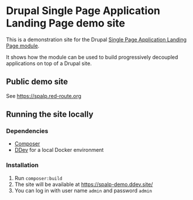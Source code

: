 # Drupal Single Page Application Landing Page demo site
This is a demonstration site for the Drupal [Single Page Application Landing Page module](https://www.drupal.org/project/spalp).

It shows how the module can be used to build progressively decoupled applications on top of a Drupal site.

## Public demo site
See https://spalp.red-route.org

## Running the site locally

### Dependencies
* [Composer](https://getcomposer.org)
* [DDev](https://ddev.com/) for a local Docker environment

### Installation
1. Run `composer:build`
2. The site will be available at https://spalp-demo.ddev.site/
3. You can log in with user name `admin` and password `admin`
